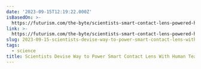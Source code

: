 ```yaml
---
date: '2023-09-15T12:19:22.000Z'
isBasedOn: >-
  https://futurism.com/the-byte/scientists-smart-contact-lens-powered-human-tears
link: >-
  https://futurism.com/the-byte/scientists-smart-contact-lens-powered-human-tears
slug: 2023-09-15-scientists-devise-way-to-power-smart-contact-lens-with-human-tears
tags:
  - science
title: Scientists Devise Way to Power Smart Contact Lens With Human Tears
---
```


